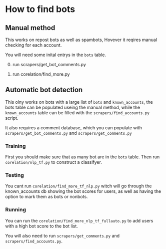 # How to find bots

## Manual method

This works on repost bots as well as spambots, Hovever it reqires manual checking for each account.

You will need some inital entrys in the ``bots`` table.

0. run scrapers/get_bot_comments.py

1. run corelation/find_more.py

## Automatic bot detection

This olny works on bots with a large list of ``bots`` and ``known_accounts``, the bots table can be populated useing the manual method, while the ``known_accounts`` table can be filled with the ``scrapers/find_accounts.py`` script.

It also requires a comment database, which you can populate with ``scrapers/get_bot_comments.py`` and ``scrapers/get_comments.py``

### Training

First you should make sure that as many bot are in the ``bots`` table. Then run ``corelation/nlp_tf.py`` to construct a classifyer.

### Testing

You cant run ``corelation/find_more_tf_nlp.py`` witch will go through the known_accounts db showing the bot scores for users, as well as having the option to mark them as bots or nonbots.

### Running

You can run the ``corelation/find_more_nlp_tf_fullauto.py`` to add users with a high bot score to the bot list.

You will also need to run ``scrapers/get_comments.py`` and ``scrapers/find_accounts.py``.
